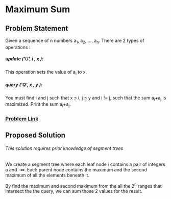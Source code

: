 # Maximum Sum

  

## Problem Statement
Given a sequence of n numbers a<sub>1</sub>, a<sub>2</sub>, ..., a<sub>n</sub>.
There are 2 types of operations :
##### update ('U', i , x ):
This operation sets the value of a<sub>i</sub> to x.
##### query ('Q', x , y ):
You must find i and j such that x ≤ i, j ≤ y and i != j, such that the sum a<sub>i</sub>+a<sub>j</sub> is maximized. Print the sum a<sub>i</sub>+a<sub>j</sub>.


### [Problem Link](https://www.spoj.com/problems/KGSS/)

## Proposed Solution
###### This solution requires prior knowledge of segment trees

We create a segment tree where each leaf node i contains a pair of integers a and -∞.
Each parent node contains the maximum and the second maximum of all the elements beneath it.

By find the maximum and second maximum from the all the 2<sup>n</sup> ranges that intersect the the query, we can sum those 2 values for the result.
